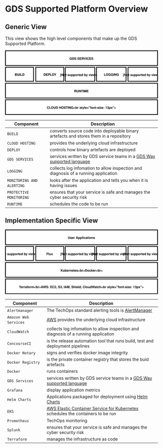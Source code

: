 #  GDS Supported Platform Overview

## Generic View

This view shows the high level components that make up the GDS Supported Platform.

![conceptual overview of the GDS Supported platform](diagrams/gsp-architecture-overview-1.svg)

<!-- __[edit draw.io diagram](https://www.draw.io/?state=%7B%22ids%22:%5B%221ferkexNsCzQ8Dzjlfjw8O3nuQ-O1fqC2%22%5D,%22action%22:%22open%22,%22userId%22:%22104206899246339571570%22%7D#G1ferkexNsCzQ8Dzjlfjw8O3nuQ-O1fqC2)__
-->

|Component|Description|
|---------|-----------|
|`BUILD`| converts source code into deployable binary artefacts and stores them in a repository|
|`CLOUD HOSTING`| provides the underlying cloud infrastructure|
|`DEPLOY`| controls how binary artefacts are deployed|
|`GDS SERVICES`| services written by GDS service teams in a [GDS Way supported language](https://gds-way.cloudapps.digital/standards/programming-languages.html)|
|`LOGGING`| collects log infomation to allow inspection and diagnosis of a running application|
|`MONITORING AND ALERTING`| looks after the application and tells you when it is having issues|
|`PROTECTIVE MONITORING`| ensures that your service is safe and manages the cyber security risk|
|`RUNTIME`| schedules the code to be run|

## Implementation Specific View

![conceptual overview of the GDS Supported platform](diagrams/gsp-architecture-overview-2.svg)
<!-- __[edit draw.io diagram](https://www.draw.io/?page-id=57IuSGMr5HFuiTqhkUpW#G1bmlKDb62yOyPeLGsdemJwwjSU60_cYlO)__
-->


|Component|Description|
|---------|-----------|
|`Alertmanager`| The TechOps standard alerting tools is [AlertManager](https://prometheus.io/docs/alerting/alertmanager/) |
|`Amazon Web Services`| [AWS](https://aws.amazon.com) provides the underlying cloud infrastructure|
|`CloudWatch`| collects log infomation to allow inspection and diagnosis of a running application|
|`ConcourseCI`| is the release automation tool that runs build, test and deployment pipelines|
|`Docker Notary`| signs and verifies docker image integrity |
|`Docker Registry`| is the private container registry that stores the buid artefacts |
|`Docker`| runs  containers |
|`GDS Services`| services written by GDS service teams in a [GDS Way supported language](https://gds-way.cloudapps.digital/standards/programming-languages.html)|
|`Grafana`| display application metrics|
|`Helm Charts`|Applications packaged for deployment using [Helm Charts](https://helm.sh/docs/developing_charts/) |
|`EKS`| [AWS Elastic Container Service for Kubernetes](https:/aws.amazon.com/eks) schedules the containers to be run
|`Prometheus`| TechOps monitoring |
|`Splunk`| ensures that your service is safe and manages the cyber security risk|
|`Terraform` | manages the infrastructure as code |


<!--
sources:
- the original schematic
- the eIDAS diagram in the eidas proposal
-->

